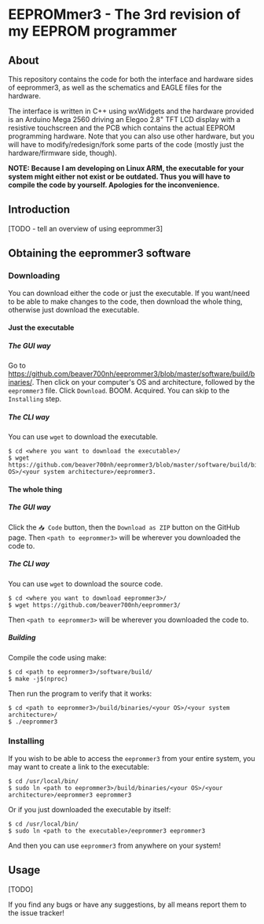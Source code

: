 # EEPROMmer3 -  The 3rd revision of my EEPROM programmer

## About

This repository contains the code for both the interface and
hardware sides of eeprommer3, as well as the schematics and
EAGLE files for the hardware.

The interface is written in C++ using wxWidgets and the
hardware provided is an Arduino Mega 2560 driving an Elegoo
2.8" TFT LCD display with a resistive touchscreen and the PCB
which contains the actual EEPROM programming hardware. Note
that you can also use other hardware, but you will have to
modify/redesign/fork some parts of the code (mostly just the
hardware/firmware side, though).

**NOTE: Because I am developing on Linux ARM, the
executable for your system might either not exist
or be outdated. Thus you will have to compile the
code by yourself. Apologies for the inconvenience.**

## Introduction

\[TODO - tell an overview of using eeprommer3]

## Obtaining the eeprommer3 software

### Downloading

You can download either the code or just the executable. If
you want/need to be able to make changes to the code, then
download the whole thing, otherwise just download the executable.

#### Just the executable

##### The GUI way

Go to https://github.com/beaver700nh/eeprommer3/blob/master/software/build/binaries/.
Then click on your computer's OS and architecture, followed by
the `eeprommer3` file. Click `Download`. BOOM. Acquired.
You can skip to the `Installing` step.

##### The CLI way

You can use `wget` to download the executable.

```shell
$ cd <where you want to download the executable>/
$ wget https://github.com/beaver700nh/eeprommer3/blob/master/software/build/binaries/<your OS>/<your system architecture>/eeprommer3.
```

#### The whole thing

##### The GUI way

Click the `📥 Code` button, then the `Download as ZIP`
button on the GitHub page. Then `<path to eeprommer3>` will
be wherever you downloaded the code to.

##### The CLI way

You can use `wget` to download the source code.

```shell
$ cd <where you want to download eeprommer3>/
$ wget https://github.com/beaver700nh/eeprommer3/
```
Then `<path to eeprommer3>` will be wherever you downloaded
the code to.

##### Building

Compile the code using make:
```shell
$ cd <path to eeprommer3>/software/build/
$ make -j$(nproc)
```

Then run the program to verify that it works:
```shell
$ cd <path to eeprommer3>/build/binaries/<your OS>/<your system architecture>/
$ ./eeprommer3
```

### Installing

If you wish to be able to access the `eeprommer3` from your
entire system, you may want to create a link to the executable:
```shell
$ cd /usr/local/bin/
$ sudo ln <path to eeprommer3>/build/binaries/<your OS>/<your architecture>/eeprommer3 eeprommer3
```
Or if you just downloaded the executable by itself:
```shell
$ cd /usr/local/bin/
$ sudo ln <path to the executable>/eeprommer3 eeprommer3
```

And then you can use `eeprommer3` from anywhere on your system!

## Usage

\[TODO]

If you find any bugs or have any suggestions, by all means
report them to the issue tracker!

